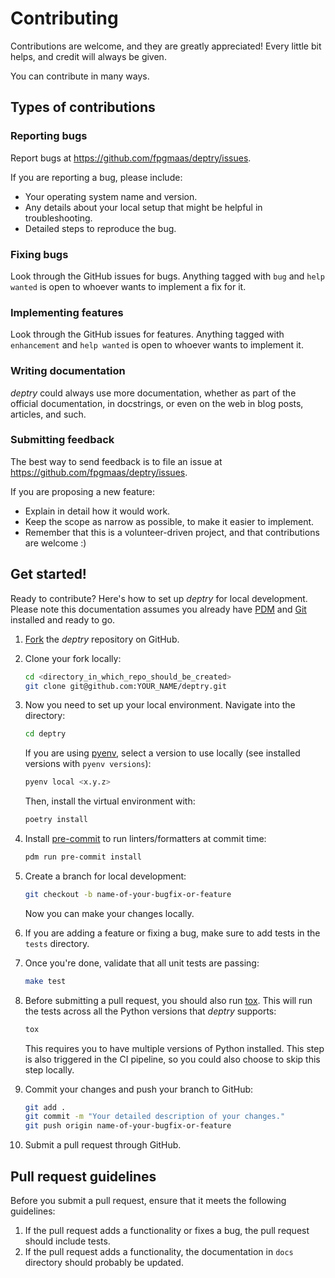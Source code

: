 # Contributing

Contributions are welcome, and they are greatly appreciated! Every little bit helps, and credit will always be given.

You can contribute in many ways.

## Types of contributions

### Reporting bugs

Report bugs at https://github.com/fpgmaas/deptry/issues.

If you are reporting a bug, please include:

* Your operating system name and version.
* Any details about your local setup that might be helpful in troubleshooting.
* Detailed steps to reproduce the bug.

### Fixing bugs

Look through the GitHub issues for bugs. Anything tagged with `bug` and `help wanted` is open to whoever wants to implement a fix for it.

### Implementing features

Look through the GitHub issues for features. Anything tagged with `enhancement` and `help wanted` is open to whoever wants to implement it.

### Writing documentation

_deptry_ could always use more documentation, whether as part of the official documentation, in docstrings, or even on the web in blog posts, articles, and such.

### Submitting feedback

The best way to send feedback is to file an issue at https://github.com/fpgmaas/deptry/issues.

If you are proposing a new feature:

* Explain in detail how it would work.
* Keep the scope as narrow as possible, to make it easier to implement.
* Remember that this is a volunteer-driven project, and that contributions are welcome :)

## Get started!

Ready to contribute? Here's how to set up _deptry_ for local development. Please note this documentation assumes you already have [PDM](https://python-poetry.org/) and [Git](https://git-scm.com/) installed and ready to go.

1. [Fork](https://github.com/fpgmaas/deptry/fork) the _deptry_ repository on GitHub.

2. Clone your fork locally:
    ```bash
    cd <directory_in_which_repo_should_be_created>
    git clone git@github.com:YOUR_NAME/deptry.git
    ```

3. Now you need to set up your local environment. Navigate into the directory:
    ```bash
    cd deptry
    ```

    If you are using [pyenv](https://github.com/pyenv/pyenv), select a version to use locally (see installed versions with `pyenv versions`):
    ```bash
    pyenv local <x.y.z>
    ```

    Then, install the virtual environment with:
    ```bash
    poetry install
    ```

4. Install [pre-commit](https://pre-commit.com/) to run linters/formatters at commit time:
    ```bash
    pdm run pre-commit install
    ```

5. Create a branch for local development:
    ```bash
    git checkout -b name-of-your-bugfix-or-feature
    ```

    Now you can make your changes locally.

6. If you are adding a feature or fixing a bug, make sure to add tests in the `tests` directory.

7. Once you're done, validate that all unit tests are passing:
    ```bash
    make test
    ```

8. Before submitting a pull request, you should also run [tox](https://tox.wiki/en/latest/). This will run the tests across all the Python versions that _deptry_ supports:
    ```bash
    tox
    ```

    This requires you to have multiple versions of Python installed.
    This step is also triggered in the CI pipeline, so you could also choose to skip this step locally.

9. Commit your changes and push your branch to GitHub:
    ```bash
    git add .
    git commit -m "Your detailed description of your changes."
    git push origin name-of-your-bugfix-or-feature
    ```

10. Submit a pull request through GitHub.

## Pull request guidelines

Before you submit a pull request, ensure that it meets the following guidelines:

1. If the pull request adds a functionality or fixes a bug, the pull request should include tests.
2. If the pull request adds a functionality, the documentation in `docs` directory should probably be updated.

